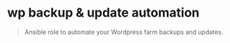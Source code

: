# wp backup & update automation

> Ansible role to automate your Wordpress farm backups and updates. 


